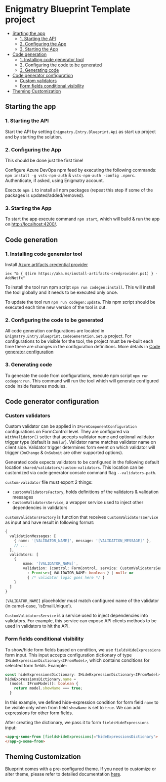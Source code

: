 # Enigmatry Blueprint Template project

* [Starting the app](#starting-the-app)
  * [1. Starting the API](#1-starting-the-api)
  * [2. Configuring the App](#2-configuring-the-app)
  * [3. Starting the App](#3-starting-the-app)
* [Code generation](#code-generation)
  * [1. Installing code generator tool](#1-installing-code-generator-tool)
  * [2. Configuring the code to be generated](#2-configuring-the-code-to-be-generated)
  * [3. Generating code](#3-generating-code)
* [Code generator configuration](#code-generator-configuration)
  * [Custom validators](#custom-validators)
  * [Form fields conditional visibility](#form-fields-conditional-visibility)
* [Theming Customization](#theming-customization)

## Starting the app

### 1. Starting the API

Start the API by setting `Enigmatry.Entry.Blueprint.Api` as start up project and by starting the solution.

### 2. Configuring the App

This should be done just the first time!

Configure Azure DevOps npm feed by executing the following commands: `npm install -g vsts-npm-auth` & `vsts-npm-auth -config .npmrc`. Authenticate, if asked, using Enigmatry account.

Execute `npm i` to install all npm packages (repeat this step if some of the packages is updated/added/removed).

### 3. Starting the App

To start the app execute command `npm start`, which will build & run the app on <http://localhost:4200/>.

## Code generation

### 1. Installing code generator tool

Install [Azure artifacts credential provider](https://github.com/microsoft/artifacts-credprovider#setup)

`iex "& { $(irm https://aka.ms/install-artifacts-credprovider.ps1) } -AddNetfx"`

To install the tool run npm script `npm run codegen:install`. This will install the tool globally and it needs to be executed only once.

To update the tool run `npm run codegen:update`. This npm script should be executed each time new version of the tool is out.

### 2. Configuring the code to be generated

All code generation configurations are located in `Enigmatry.Entry.Blueprint.CodeGeneration.Setup` project. For configurations to be visible for the tool, the project must be re-built each time there are changes in the configuration definitions. More details in [Code generator configuration](#code-generator-configuration)

### 3. Generating code

To generate the code from configurations, execute npm script `npm run codegen:run`. This command will run the tool which will generate configured code inside features modules.

## Code generator configuration

### Custom validators

Custom validator can be applied in `IFormComponentConfiguration` configurations on FormControl level. They are configured via `WithValidator()` setter that accepts validator name and optional validator trigger type (default is `OnBlur`). Validator name matches validator name on client side. Validator trigger determines form event on which validator will trigger (`OnChange` & `OnSubmit` are other supported options).

Generated code expects validators to be configured in the following default location `shared/validators/custom-validators`. This location can be customized via code generator console command flag `--validators-path`.

`custom-validator` file must export 2 things:

* `customValidatorsFactory`, holds definitions of the validators & validation messages
* `CustomValidatorsService`, a wrapper service used to inject other dependencies in validators

`customValidatorsFactory` is function that receives `CustomValidatorsService` as input and have result in following format:

```ts
{
  validationMessages: [
    { name: '[VALIDATOR_NAME]', message: '[VALIDATION_MESSAGE]' },
    // ...
  ],
  validators: [
    {
        name: '[VALIDATOR_NAME]',
        validation: (control: FormControl, service: CustomValidatorsService)
          : Promise<{ VALIDATOR_NAME: boolean } | null> =>
          { /* validator logic goes here */ }
    }
  ]
}
```

`[VALIDATOR_NAME]` placeholder must match configured name of the validator (in camel-case, 'isEmailUnique').

`CustomValidatorsService` is a service used to inject dependencies into validators. For example, this service can expose API clients methods to be used in validators to hit the API.

### Form fields conditional visibility

To show/hide form fields based on condition, we use `fieldsHideExpressions` form input. This input accepts configuration dictionary of type `IHideExpressionDictionary<IFromModel>`, which contains conditions for selected form fields. Example:

```ts
const hideExpressionsDictionary: IHideExpressionDictionary<IFromModel> = {};
hideExpressionsDictionary.name =
  (model: IFromModel)): boolean {
    return model.showName === true;
  }
```

In this example, we defined hide-expression condition for form field `name` to be visible only when from field `showName` is set to `true`. We can add expressions for other form fields.

After creating the dictionary, we pass it to form `fieldsHideExpressions` input:

```html
<app-g-some-from [fieldsHideExpressions]="hideExpressionsDictionary">
</app-g-some-from>
```

## Theming Customization
Blueprint comes with a pre-configured theme. If you need to customize or alter theme, please refer to detailed documentation [here](https://github.com/enigmatry/entry-angular-building-blocks/blob/master/libs/entry-components/configure-theming.md).
